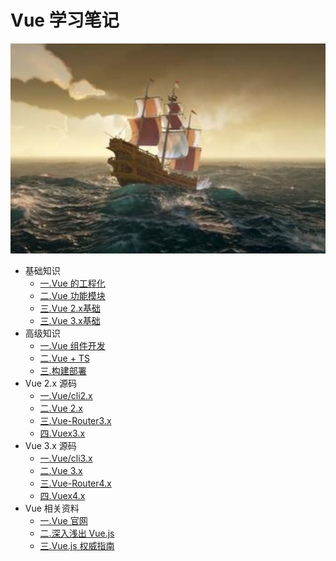# Vue 学习笔记

![一.Vue 的工程化](./src/.vuepress/public/home.png)

- 基础知识
  - [一.Vue 的工程化](/web-vue/base/engine/1.index.html)
  - [二.Vue 功能模块](/web-vue/base/project/1.index.html)
  - [三.Vue 2.x基础](/web-vue/base/vue2.x/1.index.html)
  - [三.Vue 3.x基础](/web-vue/base/vue3.x/1.index.html)
- 高级知识
  - [一.Vue 组件开发](/web-vue/senior/component/1.index.html)
  - [二.Vue + TS](/web-vue/senior/typescript/1.index.html)
  - [三.构建部署](/web-vue/senior/deploy/1.index.html)
- Vue 2.x 源码
  - [一.Vue/cli2.x](/web-vue/source/vue-cli2.x/1.index.html)
  - [二.Vue 2.x](/web-vue/source/vue2.x/1.index.html)
  - [三.Vue-Router3.x](/web-vue/source/vue-router3.x/1.index.html)
  - [四.Vuex3.x](/web-vue/source/vuex3.x/1.index.html)
- Vue 3.x 源码
  - [一.Vue/cli3.x](/web-vue/source/vue-cli3.x/1.index.html)
  - [二.Vue 3.x](/web-vue/source/vue3.x/1.index.html)
  - [三.Vue-Router4.x](/web-vue/source/vue-router4.x/1.index.html)
  - [四.Vuex4.x](/web-vue/source/vuex4.x/1.index.html)
- Vue 相关资料
  - [一.Vue 官网](https://zhoubichuan.github.io/web-vue/source/vue2/inde.html)
  - [二.深入浅出 Vue.js](https://zhoubichuan.github.io/web-vue/source/vue2/inde.html)
  - [三.Vue.js 权威指南](https://zhoubichuan.github.io/web-vue/source/vue2/inde.html)
